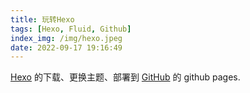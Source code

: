 ```yaml
---
title: 玩转Hexo
tags: [Hexo, Fluid, Github]
index_img: /img/hexo.jpeg
date: 2022-09-17 19:16:49
---
```

[Hexo](https://hexo.io/) 的下载、更换主题、部署到 [GitHub](https://github.com) 的 github pages.

